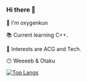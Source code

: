 ### Hi there 👋

<!--
**oxygenkun/oxygenkun** is a ✨ _special_ ✨ repository because its `README.md` (this file) appears on your GitHub profile.

Here are some ideas to get you started:

- 🔭 I’m currently working on ...
- 🌱 I’m currently learning ...
- 👯 I’m looking to collaborate on ...
- 🤔 I’m looking for help with ...
- 💬 Ask me about ...
- 📫 How to reach me: ...
- 😄 Pronouns: ...
- ⚡ Fun fact: ...
-->
👀 I'm oxygenkun

📚 Current learning C++.

🌌 Interests are ACG and Tech.

😶 Weeeeb & Otaku

[![Top Langs](https://github-readme-stats.vercel.app/api/top-langs/?username=oxygenkun&exclude_repo=WebServer,you-get,WebServer-1,bilibili-dd-monitor,DD_Monitor,json-tutorial,vue-admin-template,NJU_ICS&layout=compact)](https://github.com/anuraghazra/github-readme-stats)

